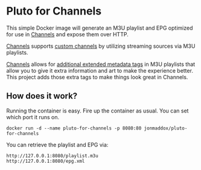 # Pluto for Channels

This simple Docker image will generate an M3U playlist and EPG optimized for use in [Channels](https://getchannels.com) and expose them over HTTP.

[Channels](https://getchannels.com) supports [custom channels](https://getchannels.com/docs/channels-dvr-server/how-to/custom-channels/) by utilizing streaming sources via M3U playlists.

[Channels](https://getchannels.com) allows for [additional extended metadata tags](https://getchannels.com/docs/channels-dvr-server/how-to/custom-channels/#channels-extensions) in M3U playlists that allow you to give it extra information and art to make the experience better. This project adds those extra tags to make things look great in Channels.

## How does it work?

Running the container is easy. Fire up the container as usual. You can set which port it runs on.

    docker run -d --name pluto-for-channels -p 8080:80 jonmaddox/pluto-for-channels

You can retrieve the playlist and EPG via:

    http://127.0.0.1:8080/playlist.m3u
    http://127.0.0.1:8080/epg.xml
